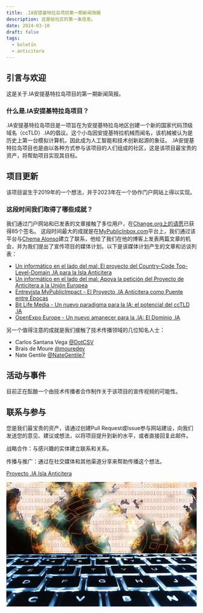 ```yaml
---
title: .IA安提基特拉岛项目第一期新闻简报
description: 这是给社区的第一条信息。
date: 2024-03-10
draft: false
tags:
  - boletín
  - anticitera
---
```


## 引言与欢迎

这是关于.IA安提基特拉岛项目的第一期新闻简报。

### 什么是.IA安提基特拉岛项目？

.IA安提基特拉岛项目是一项旨在为安提基特拉岛地区创建一个新的国家代码顶级域名（ccTLD）.IA的倡议。这个小岛因安提基特拉机械而闻名，该机械被认为是历史上第一台模拟计算机，因此成为人工智能和技术创新起源的象征。
.IA安提基特拉岛项目也是由以各种方式参与该项目的人们组成的社区，这是该项目最宝贵的资产，将帮助项目实现其目标。

## 项目更新

该项目诞生于2019年的一个想法，并于2023年在一个协作门户网站上得以实现。

### 这段时间我们取得了哪些成就？

我们通过门户网站和已发表的文章接触了多位用户，在[Change.org上的请愿](https://chng.it/hqCyzBpwgW)已获得85个签名。
这段时间最大的成就是在[MyPublicInbox.com](https://mypublicinbox.com/)平台上，我们通过该平台与[Chema Alonso](https://mypublicinbox.com/ChemaAlonso)建立了联系，他给了我们在他的博客上发表两篇文章的机会，并为我们提出了宣传项目的媒体计划。以下是该媒体计划产生的文章和访谈列表：

  - [Un informático en el lado del mal: El proyecto del Country-Code Top-Level-Domain .IA para la Isla Anticitera](https://www.elladodelmal.com/2023/12/el-proyecto-del-country-code-top-level.html?m=1)
  - [Un informático en el lado del mal: Apoya la petición del Proyecto de Anticitera a la Unión Europea](https://www.elladodelmal.com/2024/02/apoya-la-peticion-del-proyecto-de.html)
  - [Entrevista MyPublicImpact - El Proyecto .IA Anticitera como Puente entre Épocas](https://mypublicimpact.com/2024/02/02/el-proyecto-ia-anticitera-como-puente-entre-epocas-entrevista-con-eloy-lopez-sanchez/)
  - [Bit Life Media - Un nuevo paradigma para la IA: el potencial del ccTLD .IA](https://bitlifemedia.com/2024/03/un-nuevo-paradigma-para-la-ia-el-potencial-del-cctld-ia/)
  - [OpenExpo Europe - Un nuevo amanecer para la .IA: El Dominio .IA](https://openexpoeurope.com/es/un-nuevo-amanecer-para-la-ia-el-dominio-ia/)

另一个值得注意的成就是我们接触了技术传播领域的几位知名人士：

  - Carlos Santana Vega [@DotCSV](https://www.youtube.com/@DotCSV) 
  - Brais de Moure [@mouredev](https://www.youtube.com/@mouredev)
  - Nate Gentile [@NateGentile7](https://www.youtube.com/@NateGentile7)

## 活动与事件

目前正在酝酿一个由技术传播者合作制作关于该项目的宣传视频的可能性。


## 联系与参与

您是我们最宝贵的资产，请通过创建Pull Request或Issue参与网站建设，向我们发送您的意见、建议或想法，以将项目提升到新的水平，或者直接回复此邮件。

战略合作：与感兴趣的实体建立联系和关系。

传播与推广：通过在社交媒体和其他渠道分享来帮助传播这个想法。

[Proyecto .IA Isla Anticitera](https://anticitera.deft.work)

<img src="/img/BitLifeMedia.webp" alt="一个背光电脑键盘，背景是由零和一组成的二进制代码世界地图。">